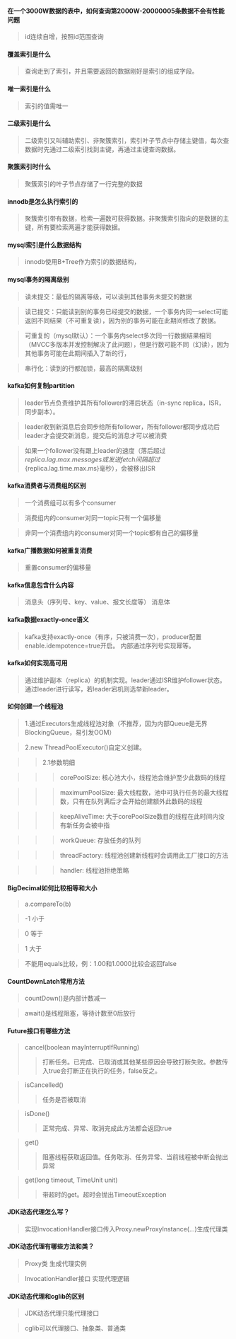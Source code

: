 #### 在一个3000W数据的表中，如何查询第2000W-20000005条数据不会有性能问题
> id连续自增，按照id范围查询

#### 覆盖索引是什么
> 查询走到了索引，并且需要返回的数据刚好是索引的组成字段。

#### 唯一索引是什么
> 索引的值需唯一

#### 二级索引是什么
> 二级索引又叫辅助索引、非聚簇索引，索引叶子节点中存储主键值，每次查数据时先通过二级索引找到主键，再通过主键查询数据。

#### 聚簇索引时什么
> 聚簇索引的叶子节点存储了一行完整的数据

#### innodb是怎么执行索引的
> 聚簇索引带有数据，检索一遍数可获得数据。非聚簇索引指向的是数据的主键，所有要检索两遍才能获得数据。

#### mysql索引是什么数据结构
> innodb使用B+Tree作为索引的数据结构，

#### mysql事务的隔离级别
> 读未提交：最低的隔离等级，可以读到其他事务未提交的数据

> 读已提交：只能读到别的事务已经提交的数据，一个事务内同一select可能返回不同结果（不可重复读），因为别的事务可能在此期间修改了数据。

> 可重复的（mysql默认）：一个事务内select多次同一行数据结果相同（MVCC多版本并发控制解决了此问题），但是行数可能不同（幻读），因为其他事务可能在此期间插入了新的行，

> 串行化：读到的行都加锁，最高的隔离级别

#### kafka如何复制partition
> leader节点负责维护其所有follower的滞后状态（in-sync replica，ISR，同步副本）。

> leader收到新消息后会同步给所有follower，所有follower都同步成功后leader才会提交新消息，提交后的消息才可以被消费

> 如果一个follower没有跟上leader的速度（落后超过${replica.lag.max.messages}或发送fetch间隔超过${replica.lag.time.max.ms}毫秒），会被移出ISR

#### kafka消费者与消费组的区别
> 一个消费组可以有多个consumer

> 消费组内的consumer对同一topic只有一个偏移量

> 非同一个消费组内的consumer对同一个topic都有自己的偏移量

#### kafka广播数据如何被重复消费
> 重置consumer的偏移量

#### kafka信息包含什么内容
> 消息头（序列号、key、value、报文长度等） 消息体

#### kafka数据exactly-once语义
> kafka支持exactly-once（有序，只被消费一次），producer配置enable.idempotence=true开启。
> 内部通过序列号实现幂等。

#### kafka如何实现高可用
> 通过维护副本（replica）的机制实现。leader通过ISR维护follower状态。通过leader进行读写，若leader宕机则选举新leader。

#### 如何创建一个线程池
> 1.通过Executors生成线程池对象（不推荐，因为内部Queue是无界BlockingQueue，易引发OOM）

> 2.new ThreadPoolExecutor()自定义创建。

>> 2.1参数明细

>>>corePoolSize: 核心池大小，线程池会维护至少此数码的线程 

>>>maximumPoolSize: 最大线程数，池中可执行任务的最大线程数，只有在队列满后才会开始创建额外此数码的线程

>>>keepAliveTime: 大于corePoolSize数目的线程在此时间内没有新任务会被中指

>>>workQueue: 存放任务的队列

>>>threadFactory: 线程池创建新线程时会调用此工厂接口的方法

>>>handler: 线程池拒绝策略

#### BigDecimal如何比较相等和大小
>a.compareTo(b)

>-1 小于

>0 等于

>1 大于

>不能用equals比较，例：1.00和1.0000比较会返回false

#### CountDownLatch常用方法
>countDown()是内部计数减一

>await()是线程阻塞，等待计数至0后放行

#### Future接口有哪些方法
>cancel(boolean mayInterruptIfRunning)  
>>打断任务。已完成、已取消或其他某些原因会导致打断失败。参数传入true会打断正在执行的任务，false反之。

>isCancelled() 
>>任务是否被取消
 
>isDone()
>>正常完成、异常、取消完成此方法都会返回true

>get()
>>阻塞线程获取返回值。任务取消、任务异常、当前线程被中断会抛出异常

>get(long timeout, TimeUnit unit)
>>带超时的get。超时会抛出TimeoutException

#### JDK动态代理怎么写？
>实现InvocationHandler接口传入Proxy.newProxyInstance(...)生成代理类

#### JDK动态代理有哪些方法和类？
>Proxy类 生成代理实例

>InvocationHandler接口 实现代理逻辑

#### JDK动态代理和cglib的区别
>JDK动态代理只能代理接口

>cglib可以代理接口、抽象类、普通类